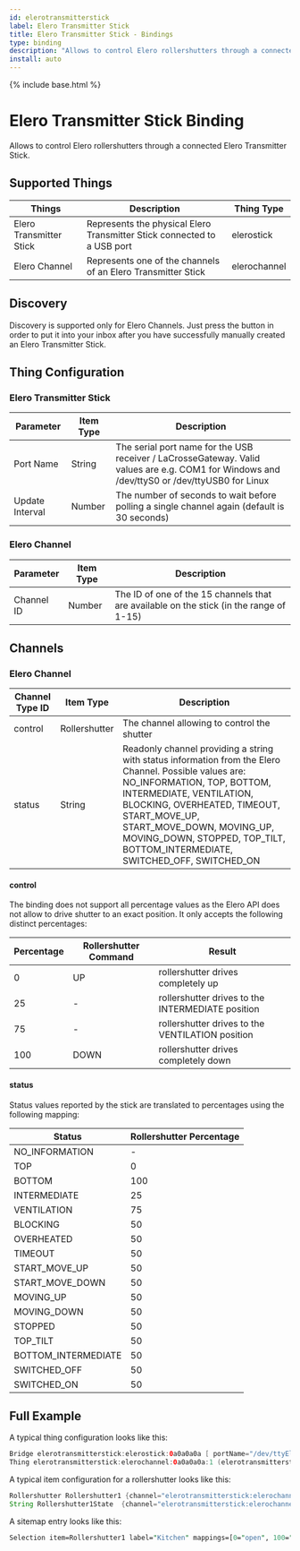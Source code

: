 ```yaml
---
id: elerotransmitterstick
label: Elero Transmitter Stick
title: Elero Transmitter Stick - Bindings
type: binding
description: "Allows to control Elero rollershutters through a connected Elero Transmitter Stick."
install: auto
---
```


<!-- Attention authors: Do not edit directly. Please add your changes to the appropriate source repository -->

{% include base.html %}

# Elero Transmitter Stick Binding

Allows to control Elero rollershutters through a connected Elero Transmitter Stick.

## Supported Things

| Things                  | Description                                                                          | Thing Type   |
|-------------------------|--------------------------------------------------------------------------------------|--------------|
| Elero Transmitter Stick | Represents the physical Elero Transmitter Stick connected to a USB port              | elerostick   |
| Elero Channel           | Represents one of the channels of an Elero Transmitter Stick                         | elerochannel |

## Discovery

Discovery is supported only for Elero Channels. Just press the button in order to put it into your inbox after you have successfully manually created an Elero Transmitter Stick.

## Thing Configuration

### Elero Transmitter Stick

| Parameter     | Item Type | Description                                                                                                                                  |
|---------------|-----------|----------------------------------------------------------------------------------------------------------------------------------------------|
| Port Name       | String    | The serial port name for the USB receiver / LaCrosseGateway. Valid values are e.g. COM1 for Windows and /dev/ttyS0 or /dev/ttyUSB0 for Linux |
| Update Interval | Number    | The number of seconds to wait before polling a single channel again (default is 30 seconds) |

### Elero Channel

| Parameter     | Item Type | Description                                                                                                                                  |
|---------------|-----------|----------------------------------------------------------------------------------------------------------------------------------------------|
| Channel ID | Number    | The ID of one of the 15 channels that are available on the stick (in the range of 1-15) |

## Channels

### Elero Channel

| Channel Type ID | Item Type             | Description                                       |
|-----------------|-----------------------|---------------------------------------------------|
| control         | Rollershutter         | The channel allowing to control the shutter       |
| status          | String                | Readonly channel providing a string with status information from the Elero Channel. Possible values are: NO_INFORMATION, TOP, BOTTOM, INTERMEDIATE, VENTILATION, BLOCKING, OVERHEATED, TIMEOUT, START_MOVE_UP, START_MOVE_DOWN, MOVING_UP, MOVING_DOWN, STOPPED, TOP_TILT, BOTTOM_INTERMEDIATE, SWITCHED_OFF, SWITCHED_ON |

#### control

The binding does not support all percentage values as the Elero API does not allow to drive shutter to an exact position.
It only accepts the following distinct percentages:

Percentage | Rollershutter Command | Result                                            |
-----------|-----------------------|---------------------------------------------------|
0          | UP                    | rollershutter drives completely up                |
25         | -                     | rollershutter drives to the INTERMEDIATE position |
75         | -                     | rollershutter drives to the VENTILATION position  |
100        | DOWN                  | rollershutter drives completely down              |

#### status

Status values reported by the stick are translated to percentages using the following mapping:

Status              | Rollershutter Percentage |
--------------------|--------------------------|
NO_INFORMATION      | -                        |
TOP                 | 0                        |
BOTTOM              | 100                      |
INTERMEDIATE        | 25                       |
VENTILATION         | 75                       |
BLOCKING            | 50                       |
OVERHEATED          | 50                       |
TIMEOUT             | 50                       |
START_MOVE_UP       | 50                       |
START_MOVE_DOWN     | 50                       |
MOVING_UP           | 50                       |
MOVING_DOWN         | 50                       |
STOPPED             | 50                       |
TOP_TILT            | 50                       |
BOTTOM_INTERMEDIATE | 50                       |
SWITCHED_OFF        | 50                       |
SWITCHED_ON         | 50                       |

## Full Example

A typical thing configuration looks like this:

```java
Bridge elerotransmitterstick:elerostick:0a0a0a0a [ portName="/dev/ttyElero2", updateInterval=5000 ]
Thing elerotransmitterstick:elerochannel:0a0a0a0a:1 (elerotransmitterstick:elerostick:0a0a0a0a) [ channelId=1 ]
```

A typical item configuration for a rollershutter looks like this:

```java
Rollershutter Rollershutter1 {channel="elerotransmitterstick:elerochannel:0a0a0a0a:1:control",autoupdate="false" }
String Rollershutter1State  {channel="elerotransmitterstick:elerochannel:0a0a0a0a:1:status" }
```

A sitemap entry looks like this:

```perl
Selection item=Rollershutter1 label="Kitchen" mappings=[0="open", 100="closed", 25="shading"]
```
